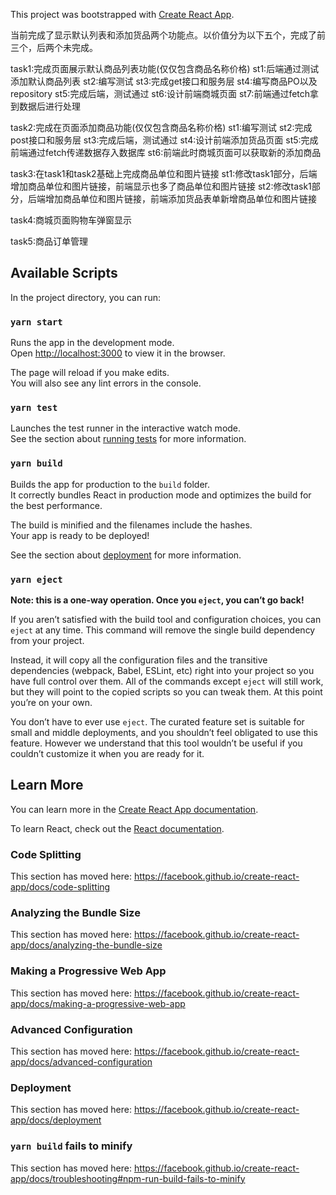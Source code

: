This project was bootstrapped with [Create React App](https://github.com/facebook/create-react-app).

当前完成了显示默认列表和添加货品两个功能点。以价值分为以下五个，完成了前三个，后两个未完成。

task1:完成页面展示默认商品列表功能(仅仅包含商品名称价格)
st1:后端通过测试添加默认商品列表
st2:编写测试
st3:完成get接口和服务层
st4:编写商品PO以及repository
st5:完成后端，测试通过
st6:设计前端商城页面
st7:前端通过fetch拿到数据后进行处理


task2:完成在页面添加商品功能(仅仅包含商品名称价格)
st1:编写测试
st2:完成post接口和服务层
st3:完成后端，测试通过
st4:设计前端添加货品页面
st5:完成前端通过fetch传递数据存入数据库
st6:前端此时商城页面可以获取新的添加商品

task3:在task1和task2基础上完成商品单位和图片链接
st1:修改task1部分，后端增加商品单位和图片链接，前端显示也多了商品单位和图片链接
st2:修改task1部分，后端增加商品单位和图片链接，前端添加货品表单新增商品单位和图片链接

task4:商城页面购物车弹窗显示

task5:商品订单管理


## Available Scripts

In the project directory, you can run:

### `yarn start`

Runs the app in the development mode.<br />
Open [http://localhost:3000](http://localhost:3000) to view it in the browser.

The page will reload if you make edits.<br />
You will also see any lint errors in the console.

### `yarn test`

Launches the test runner in the interactive watch mode.<br />
See the section about [running tests](https://facebook.github.io/create-react-app/docs/running-tests) for more information.

### `yarn build`

Builds the app for production to the `build` folder.<br />
It correctly bundles React in production mode and optimizes the build for the best performance.

The build is minified and the filenames include the hashes.<br />
Your app is ready to be deployed!

See the section about [deployment](https://facebook.github.io/create-react-app/docs/deployment) for more information.

### `yarn eject`

**Note: this is a one-way operation. Once you `eject`, you can’t go back!**

If you aren’t satisfied with the build tool and configuration choices, you can `eject` at any time. This command will remove the single build dependency from your project.

Instead, it will copy all the configuration files and the transitive dependencies (webpack, Babel, ESLint, etc) right into your project so you have full control over them. All of the commands except `eject` will still work, but they will point to the copied scripts so you can tweak them. At this point you’re on your own.

You don’t have to ever use `eject`. The curated feature set is suitable for small and middle deployments, and you shouldn’t feel obligated to use this feature. However we understand that this tool wouldn’t be useful if you couldn’t customize it when you are ready for it.

## Learn More

You can learn more in the [Create React App documentation](https://facebook.github.io/create-react-app/docs/getting-started).

To learn React, check out the [React documentation](https://reactjs.org/).

### Code Splitting

This section has moved here: https://facebook.github.io/create-react-app/docs/code-splitting

### Analyzing the Bundle Size

This section has moved here: https://facebook.github.io/create-react-app/docs/analyzing-the-bundle-size

### Making a Progressive Web App

This section has moved here: https://facebook.github.io/create-react-app/docs/making-a-progressive-web-app

### Advanced Configuration

This section has moved here: https://facebook.github.io/create-react-app/docs/advanced-configuration

### Deployment

This section has moved here: https://facebook.github.io/create-react-app/docs/deployment

### `yarn build` fails to minify

This section has moved here: https://facebook.github.io/create-react-app/docs/troubleshooting#npm-run-build-fails-to-minify

